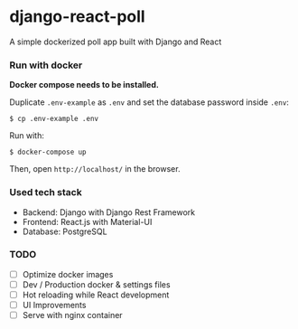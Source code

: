 # django-react-poll

A simple dockerized poll app built with Django and React


### Run with docker

**Docker compose needs to be installed.**

Duplicate `.env-example` as `.env` and set the database password inside `.env`:

`$ cp .env-example .env`

Run with:

`$ docker-compose up`

Then, open `http://localhost/` in the browser.


### Used tech stack

- Backend: Django with Django Rest Framework
- Frontend: React.js with Material-UI
- Database: PostgreSQL




### TODO

- [ ] Optimize docker images
- [ ] Dev / Production docker & settings files
- [ ] Hot reloading while React development
- [ ] UI Improvements
- [ ] Serve with nginx container
